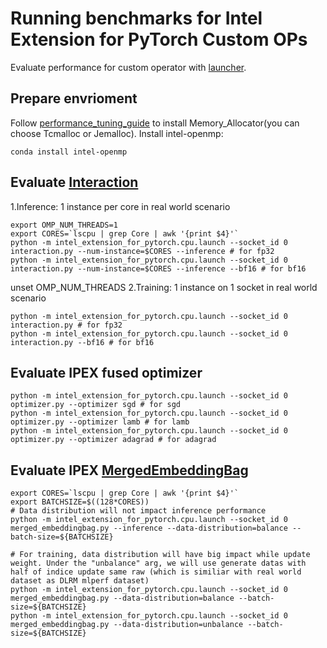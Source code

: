 # Running benchmarks for Intel Extension for PyTorch Custom OPs
Evaluate performance for custom operator with [launcher](../../../../tutorials/intro_launch.md).
## Prepare envrioment
Follow [performance_tuning_guide](../../../../tutorials/Performance_Tuning.md) to install Memory_Allocator(you can choose Tcmalloc or Jemalloc).
Install intel-openmp:

```
conda install intel-openmp
```

## Evaluate [Interaction](../../../../intel_extension_for_pytorch/nn/functional/interaction.py)

1.Inference: 1 instance per core in real world scenario

```
export OMP_NUM_THREADS=1
export CORES=`lscpu | grep Core | awk '{print $4}'`
python -m intel_extension_for_pytorch.cpu.launch --socket_id 0 interaction.py --num-instance=$CORES --inference # for fp32
python -m intel_extension_for_pytorch.cpu.launch --socket_id 0 interaction.py --num-instance=$CORES --inference --bf16 # for bf16
```
unset OMP_NUM_THREADS
2.Training: 1 instance on 1 socket in real world scenario

```
python -m intel_extension_for_pytorch.cpu.launch --socket_id 0 interaction.py # for fp32
python -m intel_extension_for_pytorch.cpu.launch --socket_id 0 interaction.py --bf16 # for bf16
```

## Evaluate IPEX fused optimizer
```
python -m intel_extension_for_pytorch.cpu.launch --socket_id 0 optimizer.py --optimizer sgd # for sgd
python -m intel_extension_for_pytorch.cpu.launch --socket_id 0 optimizer.py --optimizer lamb # for lamb
python -m intel_extension_for_pytorch.cpu.launch --socket_id 0 optimizer.py --optimizer adagrad # for adagrad
```

## Evaluate IPEX [MergedEmbeddingBag](../../../../intel_extension_for_pytorch/nn/module/merged_embeddingbag.py)
```
export CORES=`lscpu | grep Core | awk '{print $4}'`
export BATCHSIZE=$((128*CORES))
# Data distribution will not impact inference performance
python -m intel_extension_for_pytorch.cpu.launch --socket_id 0 merged_embeddingbag.py --inference --data-distribution=balance --batch-size=${BATCHSIZE}

# For training, data distribution will have big impact while update weight. Under the "unbalance" arg, we will use generate datas with half of indice update same raw (which is similiar with real world dataset as DLRM mlperf dataset)
python -m intel_extension_for_pytorch.cpu.launch --socket_id 0 merged_embeddingbag.py --data-distribution=balance --batch-size=${BATCHSIZE}
python -m intel_extension_for_pytorch.cpu.launch --socket_id 0 merged_embeddingbag.py --data-distribution=unbalance --batch-size=${BATCHSIZE}
```
